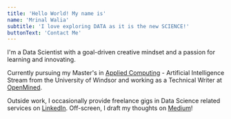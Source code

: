 ```yaml
---
title: 'Hello World! My name is'
name: 'Mrinal Walia'
subtitle: 'I love exploring DATA as it is the new SCIENCE!'
buttonText: 'Contact Me'
---
```


I'm a Data Scientist with a goal-driven creative mindset and a passion for learning and innovating.

Currently pursuing my Master's in [Applied Computing](https://www.uwindsor.ca/graduate-studies/305/applied-computing) - Artificial Intelligence Stream from the University of Windsor and working as a Technical Writer at [OpenMined](https://www.openmined.org/).

Outside work, I occasionally provide freelance gigs in Data Science related services on [LinkedIn](https://www.linkedin.com/in/mrinal-walia-b0981b158/). Off-screen, I draft my thoughts on [Medium](https://medium.com/me/lists)!
